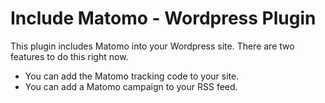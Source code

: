 # Include Matomo - Wordpress Plugin

This plugin includes Matomo into your Wordpress site.
There are two features to do this right now.
* You can add the Matomo tracking code to your site.
* You can add a Matomo campaign to your RSS feed.
